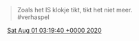 > Zoals het IS klokje tikt, tikt het niet meer\.  
> \#verhaspel

<img src="../../media/tweet.ico" width="12" /> [Sat Aug 01 03:19:40 +0000 2020](https://twitter.com/DromerDenker/status/1289400377092136961)